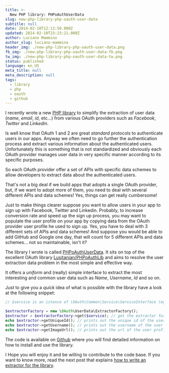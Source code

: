 ```yaml
---
title: >-
  New PHP library: PHPoAuthUserData
slug: new-php-library-php-oauth-user-data
subtitle: null
date: 2014-02-10T12:13:50.000Z
updated: 2014-02-10T23:23:21.000Z
author: Luciano Mammino
author_slug: luciano-mammino
header_img: ./new-php-library-php-oauth-user-data.png
fb_img: ./new-php-library-php-oauth-user-data-fb.png
tw_img: ./new-php-library-php-oauth-user-data-tw.png
status: published
language: en_US
meta_title: null
meta_description: null
tags:
  - library
  - php
  - oauth
  - github
---
```


I recently wrote a new [PHP library](https://github.com/Oryzone/PHPoAuthUserData) to simplify the extraction of user data (_name_, _email_, _id_, etc...) from various OAuth providers such as _Facebook_, _Twitter_ and _Linkedin_.

Is well know that OAuth 1 and 2 are great _standard_ protocols to authenticate users in our apps. Anyway we often need to go further the authentication process and extract various information about the authenticated users. Unfortunately this is something that is not standardized and obviously each OAuth provider manages user data in very specific manner according to its specific purposes.

So each OAuth provider offer a set of APIs with specific data schemes to allow developers to extract data about the authenticated users.

That's not a big deal if we build apps that adopts a single OAuth provider, but, if we want to adopt more of them, you need to deal with several different APIs and data schemes! Yes, things can get really cumbersome!

Just to make things clearer suppose you want to allow users in your app to sign up with Facebook, Twitter and Linkedin. Probably, to increase conversion rate and speed up the sign up process, you may want to populate the user profile on your app by copying data from the OAuth provider user profile he used to sign up. Yes, you have to deal with 3 different sets of APIs and data schemes! And suppose you would be able to add GitHub and Google one day, that will count for 5 different APIs and data schemes... not so maintainable, isn't it?

The library I wrote is called [PHPoAuthUserData](https://github.com/Oryzone/PHPoAuthUserData). It sits on top of the excellent OAuth library [Lusitanian/PHPoAuthLib](https://github.com/Lusitanian/PHPoAuthLib) and aims to resolve the user extraction data problem in the most simple and effective way.

It offers a _uniform_ and (really) simple interface to extract the most interesting and common user data such as _Name_, _Username_, _Id_ and so on.

Just to give you a _quick_ idea of what is possible with the library have a look at the following snippet:

```php
// $service is an istance of \OAuth\Common\Service\ServiceInterface (eg. the "Facebook" service) with a valid access token

$extractorFactory = new \OAuth\UserData\ExtractorFactory();
$extractor = $extractorFactory->get($service); // get the extractor for the given service
echo $extractor->getUniqueId(); // prints out the unique id of the user
echo $extractor->getUsername(); // prints out the username of the user
echo $extractor->getImageUrl(); // prints out the url of the user profile image
```

The code is available on [Github](https://github.com/Oryzone/PHPoAuthUserData) where you will find detailed information on how to install and use the library.

I Hope you will enjoy it and be willing to contribute to the code base. If you want to know more, read the next post that explains [how to write an extractor for the library](http://loige.com/writing-a-new-extractor-for-php-oauth-user-data/).
